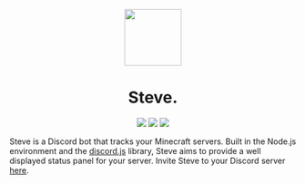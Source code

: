 <p align="center"><img width=100 src="https://i.imgur.com/gb5oeQt.png"></p>
<h1 align="center">Steve.</h1>
<p align="center">
    <a href="https://github.com/nathanlytang/Steve" alt="Version"><img src="https://img.shields.io/github/package-json/v/nathanlytang/Steve"/></a>
    <a href="https://github.com/nathanlytang/Steve" alt="License"><img src="https://img.shields.io/github/license/nathanlytang/Steve"/></a>
    <a href="https://github.com/nathanlytang/Steve" alt="Language"><img src="https://img.shields.io/github/languages/top/nathanlytang/Steve"/></a>   
</p>

Steve is a Discord bot that tracks your Minecraft servers.  Built in the Node.js environment and the [discord.js](https://discord.js.org/#/) library, Steve aims to provide a well displayed status panel for your server.  Invite Steve to your Discord server [here](https://discord.com/api/oauth2/authorize?client_id=773117222380896276&permissions=8&scope=bot).